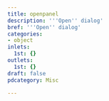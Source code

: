 ```yaml
---
title: openpanel
description: '''Open'' dialog'
bref: '''Open'' dialog'
categories:
- object
inlets:
  1st: {}
outlets:
  1st: {}
draft: false
pdcategory: Misc

---
```


